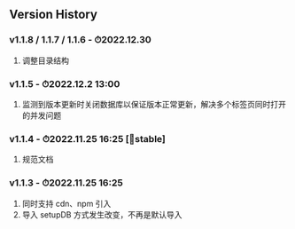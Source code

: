 ## Version History

### v1.1.8 / 1.1.7 / 1.1.6 - ⏱2022.12.30

1. 调整目录结构

### v1.1.5 - ⏱2022.12.2 13:00

1. 监测到版本更新时关闭数据库以保证版本正常更新，解决多个标签页同时打开的并发问题

### **v1.1.4 - ⏱2022.11.25 16:25 [💪stable]**

1. 规范文档

### v1.1.3 - ⏱2022.11.25 16:25

1. 同时支持 cdn、npm 引入
2. 导入 setupDB 方式发生改变，不再是默认导入
